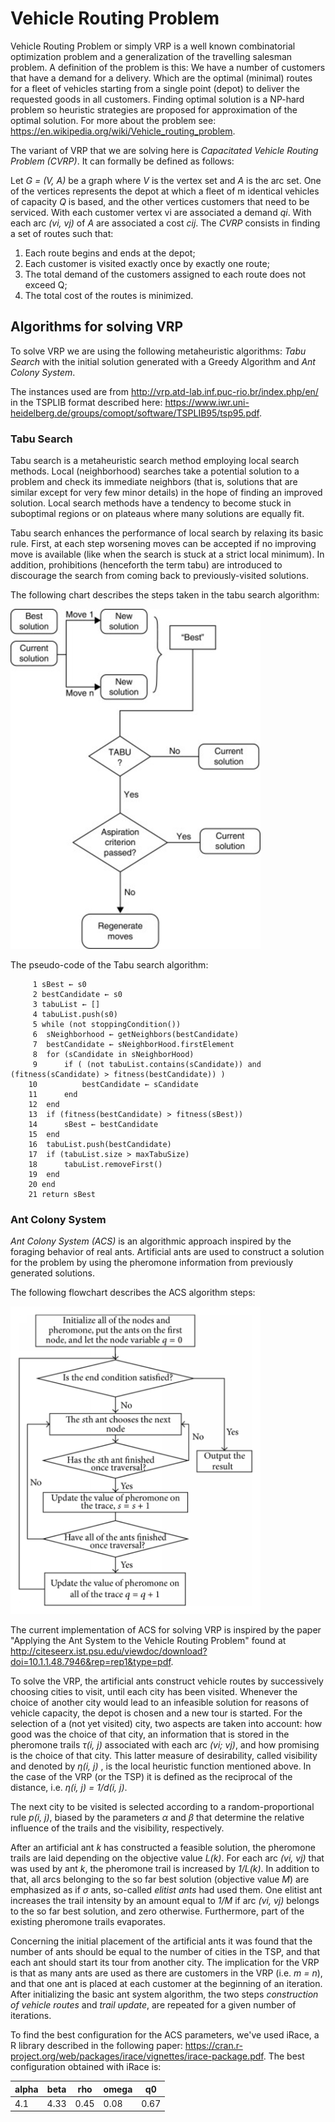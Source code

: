 # Vehicle Routing Problem

Vehicle Routing Problem or simply VRP is a well known combinatorial optimization problem and a generalization of the 
travelling salesman problem. A definition of the problem is this: We have a number of customers that have a demand for 
a delivery. Which are the optimal (minimal) routes for a fleet of vehicles starting from a single point (depot) to 
deliver the requested goods in all customers. Finding optimal solution is a NP-hard problem so heuristic strategies 
are proposed for approximation of the optimal solution. For more about the problem see: 
https://en.wikipedia.org/wiki/Vehicle_routing_problem.

The variant of VRP that we are solving here is *Capacitated Vehicle Routing Problem (CVRP)*. It can formally be defined as 
follows:
  
  Let _G = (V, A)_ be a graph where _V_ is the vertex set and _A_ is the arc set.  One of the vertices represents 
  the depot at which a fleet of m identical vehicles of capacity _Q_ is based, and the other vertices customers 
  that need to be serviced.  With each customer vertex vi are associated a demand _qi_.  With each arc _(vi, vj)_ of _A_ 
  are associated a cost _cij_.  The _CVRP_ consists in finding a set of routes such that:
  
1. Each route begins and ends at the depot;
2. Each customer is visited exactly once by exactly one route;
3. The total demand of the customers assigned to each route does not exceed Q;
4. The total cost of the routes is minimized.

## Algorithms for solving VRP

To solve VRP we are using the following metaheuristic algorithms: *Tabu Search* with the initial solution generated 
with a Greedy Algorithm and *Ant Colony System*.

The instances used are from http://vrp.atd-lab.inf.puc-rio.br/index.php/en/ in the TSPLIB format described here: 
https://www.iwr.uni-heidelberg.de/groups/comopt/software/TSPLIB95/tsp95.pdf.

### Tabu Search

Tabu search is a metaheuristic search method employing local search methods. Local (neighborhood) searches take a 
potential solution to a problem and check its immediate neighbors (that is, solutions that are similar except for 
very few minor details) in the hope of finding an improved solution. Local search methods have a tendency to 
become stuck in suboptimal regions or on plateaus where many solutions are equally fit.

Tabu search enhances the performance of local search by relaxing its basic rule. First, at each step worsening moves 
can be accepted if no improving move is available (like when the search is stuck at a strict local minimum). 
In addition, prohibitions (henceforth the term tabu) are introduced to discourage the search from coming back 
to previously-visited solutions.

The following chart describes the steps taken in the tabu search algorithm:

<img src="./resources/Flow-chart-of-tabu-search-algorithm.png" width="400" />

The pseudo-code of the Tabu search algorithm:

         1 sBest ← s0
         2 bestCandidate ← s0
         3 tabuList ← []
         4 tabuList.push(s0)
         5 while (not stoppingCondition())
         6 	sNeighborhood ← getNeighbors(bestCandidate)
         7 	bestCandidate ← sNeighborHood.firstElement
         8 	for (sCandidate in sNeighborHood)
         9 		if ( (not tabuList.contains(sCandidate)) and (fitness(sCandidate) > fitness(bestCandidate)) )
        10 			bestCandidate ← sCandidate
        11 		end
        12 	end
        13 	if (fitness(bestCandidate) > fitness(sBest))
        14 		sBest ← bestCandidate
        15 	end
        16 	tabuList.push(bestCandidate)
        17 	if (tabuList.size > maxTabuSize)
        18 		tabuList.removeFirst()
        19 	end
        20 end
        21 return sBest

### Ant Colony System

_Ant Colony System (ACS)_ is an algorithmic approach inspired by the foraging behavior of real ants. Artificial ants
 are used to construct a solution for the problem by using the pheromone information from previously generated solutions.
 
 The following flowchart describes the ACS algorithm steps:
 
<img src="./resources/Flowchart-of-ACS.png" width="400" />

The current implementation of ACS for solving VRP is inspired by the paper "Applying the Ant System to the Vehicle 
Routing Problem" found at http://citeseerx.ist.psu.edu/viewdoc/download?doi=10.1.1.48.7946&rep=rep1&type=pdf.

To solve the VRP, the artificial ants construct vehicle routes by successively choosing cities to visit, until each city 
has been visited. Whenever the choice of another city would lead to an infeasible solution for reasons of vehicle capacity,
the depot is chosen and a new tour is started. For the selection of a (not yet visited) city, two aspects are taken into 
account: how good was the choice of that city, an information that is stored in the pheromone trails _τ(i, j)_ associated 
with each arc _(vi; vj)_, and how promising is the choice of that city. This latter measure of desirability, called
visibility and denoted by _η(i, j)_ , is the local heuristic function mentioned above. In the case of the VRP (or the 
TSP) it is defined as the reciprocal of the distance, i.e. _η(i, j) = 1/d(i, j)_.

The next city to be visited is selected according to a random-proportional rule _p(i, j)_, biased by the parameters 
_α_ and _β_ that determine the relative influence of the trails and the visibility, respectively.

After an artificial ant _k_ has constructed a feasible solution, the pheromone trails are laid depending on the 
objective value _L(k)_. For each arc _(vi, vj)_ that was used by ant _k_, the pheromone trail is increased by _1/L(k)_. 
In addition to that, all arcs belonging to the so far best solution (objective value _M_) are emphasized as if _σ_ ants,
so-called _elitist ants_ had used them. One elitist ant increases the trail intensity by an amount equal to _1/M_
if arc _(vi, vj)_ belongs to the so far best solution, and zero otherwise. Furthermore, part of the existing pheromone 
trails evaporates.

Concerning the initial placement of the artificial ants it was found that the number of ants should be equal to the 
number of cities in the TSP, and that each ant should start its tour from another city. The implication for the VRP 
is that as many ants are used as there are customers in the VRP (i.e. _m = n_), and that one ant is placed at each 
customer at the beginning of an iteration. After initializing the basic ant system algorithm, the two steps 
_construction of vehicle routes_ and _trail update_, are repeated for a given number of iterations.

To find the best configuration for the ACS parameters, we've used iRace, a R library described in the following paper:
https://cran.r-project.org/web/packages/irace/vignettes/irace-package.pdf. The best configuration obtained with iRace
is:

| alpha | beta |  rho | omega |   q0  |
| ----- | ---- | ---- | ----- | ----- |
| 4.1   | 4.33 | 0.45 | 0.08  | 0.67  |

